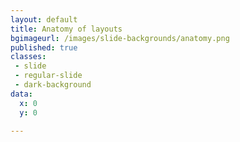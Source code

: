 ```yaml
---
layout: default
title: Anatomy of layouts
bgimageurl: /images/slide-backgrounds/anatomy.png
published: true
classes:
 - slide
 - regular-slide
 - dark-background
data:
  x: 0
  y: 0

---
```


